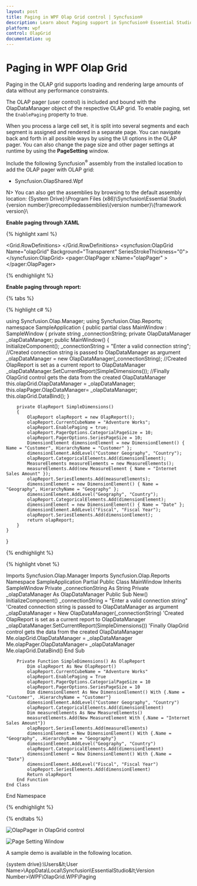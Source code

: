 ```yaml
---
layout: post
title: Paging in WPF Olap Grid control | Syncfusion®
description: Learn about Paging support in Syncfusion® Essential Studio® WPF Olap Grid control, its elements and more details.
platform: wpf
control: OlapGrid
documentation: ug
---
```


# Paging in WPF Olap Grid

Paging in the OLAP grid supports loading and rendering large amounts of data without any performance constraints.

The OLAP pager (user control) is included and bound with the OlapDataManager object of the respective OLAP grid. To enable paging, set the `EnablePaging` property to true.

When you process a large cell set, it is split into several segments and each segment is assigned and rendered in a separate page. You can navigate back and forth in all possible ways by using the UI options in the OLAP pager. You can also change the page size and other pager settings at runtime by using the **PageSetting** window.

Include the following Syncfusion<sup>®</sup> assembly from the installed location to add the OLAP pager with OLAP grid:

* Syncfusion.OlapShared.Wpf

N> You can also get the assemblies by browsing to the default assembly location: {System Drive}:\Program Files (x86)\Syncfusion\Essential Studio\\{version number}\precompiledassemblies\\{version number}\\{framework version}\

**Enable paging through XAML**

{% highlight xaml %}
			
<Window xmlns="http://schemas.microsoft.com/winfx/2006/xaml/presentation"
        xmlns:x="http://schemas.microsoft.com/winfx/2006/xaml"
        xmlns:syncfusion="http://schemas.syncfusion.com/wpf"
        xmlns:pager="clr-namespace:Syncfusion.Windows.Shared.Olap;assembly=Syncfusion.OlapShared.WPF"
        x:Class="SampleApplication.MainWindow"
        Title="MainWindow" Height="350" Width="525">
        <Grid>
            <Grid.RowDefinitions>
                <RowDefinition Height="*"/>
                <RowDefinition Height="Auto"/>
            </Grid.RowDefinitions>
            <GroupBox  Header="OlapGrid" Grid.Row="0">
                <syncfusion:OlapGrid  Name="olapGrid" Background="Transparent" SeriesStrokeThickness="0"></syncfusion:OlapGrid>
            </GroupBox>
            <GroupBox Grid.Row="1" Header="OlapPager" Margin="5" >
                <pager:OlapPager x:Name="olapPager" ></pager:OlapPager>
            </GroupBox>
        </Grid>
</Window>
				
{% endhighlight %}

**Enable paging through report:**

{% tabs %}

{% highlight c# %}

using Syncfusion.Olap.Manager;
using Syncfusion.Olap.Reports;
namespace SampleApplication
{
    public partial class MainWindow : SampleWindow
    {
        private string _connectionString;
        private OlapDataManager _olapDataManager;
        public MainWindow()
        {  
            InitializeComponent();
            _connectionString = "Enter a valid connection string";
            //Created connection string is passed to OlapDataManager as argument
            _olapDataManager = new OlapDataManager(_connectionString);
            //Created OlapReport is set as a current report to OlapDataManager
            _olapDataManager.SetCurrentReport(SimpleDimensions());
            //Finally OlapGrid control gets the data from the created OlapDataManager
            this.olapGrid.OlapDataManager = _olapDataManager;
            this.olapPager.OlapDataManager= _olapDataManager;
            this.olapGrid.DataBind();
        }
            
        private OlapReport SimpleDimensions()
        {
            OlapReport olapReport = new OlapReport();
            olapReport.CurrentCubeName = "Adventure Works";
            olapReport.EnablePaging = true;
            olapReport.PagerOptions.CategorialPageSize = 10;
            olapReport.PagerOptions.SeriesPageSize = 10;
            DimensionElement dimensionElement = new DimensionElement() { Name = "Customer", HierarchyName = "Customer" };
            dimensionElement.AddLevel("Customer Geography", "Country");
            olapReport.CategoricalElements.Add(dimensionElement);
            MeasureElements measureElements = new MeasureElements();
            measureElements.Add(new MeasureElement { Name = "Internet Sales Amount" });
            olapReport.SeriesElements.Add(measureElements);
            dimensionElement = new DimensionElement() { Name = "Geography", HierarchyName = "Geography" };
            dimensionElement.AddLevel("Geography", "Country");
            olapReport.CategoricalElements.Add(dimensionElement);
            dimensionElement = new DimensionElement() { Name = "Date" };
            dimensionElement.AddLevel("Fiscal", "Fiscal Year");
            olapReport.SeriesElements.Add(dimensionElement);
            return olapReport;
        }
    }
}

{% endhighlight %}

{% highlight vbnet %}  

Imports Syncfusion.Olap.Manager
Imports Syncfusion.Olap.Reports
Namespace SampleApplication
    Partial Public Class MainWindow
        Inherits SampleWindow
        Private _connectionString As String
        Private _olapDataManager As OlapDataManager
        Public Sub New()
            InitializeComponent()
            _connectionString = "Enter a valid connection string"
            'Created connection string is passed to OlapDataManager as argument
            _olapDataManager = New OlapDataManager(_connectionString)
            'Created OlapReport is set as a current report to OlapDataManager
            _olapDataManager.SetCurrentReport(SimpleDimensions())
            'Finally OlapGrid control gets the data from the created OlapDataManager
            Me.olapGrid.OlapDataManager = _olapDataManager
            Me.olapPager.OlapDataManager= _olapDataManager
            Me.olapGrid.DataBind()
        End Sub

        Private Function SimpleDimensions() As OlapReport
            Dim olapReport As New OlapReport()
            olapReport.CurrentCubeName = "Adventure Works"
            olapReport.EnablePaging = True
            olapReport.PagerOptions.CategorialPageSize = 10
            olapReport.PagerOptions.SeriesPageSize = 10
            Dim dimensionElement As New DimensionElement() With {.Name = "Customer", .HierarchyName = "Customer"}
            dimensionElement.AddLevel("Customer Geography", "Country")
            olapReport.CategoricalElements.Add(dimensionElement)
            Dim measureElements As New MeasureElements()
            measureElements.Add(New MeasureElement With {.Name = "Internet Sales Amount"})
            olapReport.SeriesElements.Add(measureElements)
            dimensionElement = New DimensionElement() With {.Name = "Geography", .HierarchyName = "Geography"}
            dimensionElement.AddLevel("Geography", "Country")
            olapReport.CategoricalElements.Add(dimensionElement)
            dimensionElement = New DimensionElement() With {.Name = "Date"}
            dimensionElement.AddLevel("Fiscal", "Fiscal Year")
            olapReport.SeriesElements.Add(dimensionElement)
            Return olapReport
        End Function
    End Class
End Namespace
				
{% endhighlight %}

{% endtabs %}

![OlapPager in OlapGrid control](Paging_images/Paging_img1.png)

![Page Setting Window](Paging_images/Paging_img2.png)

A sample demo is available in the following location.

{system drive}:\Users\&lt;User Name&gt;\AppData\Local\Syncfusion\EssentialStudio\&lt;Version Number&gt;\WPF\OlapGrid.WPF\Paging

